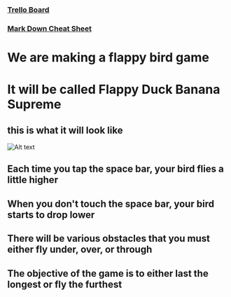 ### [Trello Board](https://trello.com/invite/b/5T4fXu11/ATTIe3c0bef562d4c1b53999161c2bf0bcb417DF5B00/game-group)
### [Mark Down Cheat Sheet](https://www.w3schools.com)
# We are making a flappy bird game 
# It will be called Flappy Duck Banana Supreme
## this is what it will look like
![Alt text](Flappy-Bird-Gameplay.jpg)
## Each time you tap the space bar, your bird flies a little higher
## When you don't touch the space bar, your bird starts to drop lower
## There will be various obstacles that you must either fly under, over, or through
## The objective of the game is to either last the longest or fly the furthest
